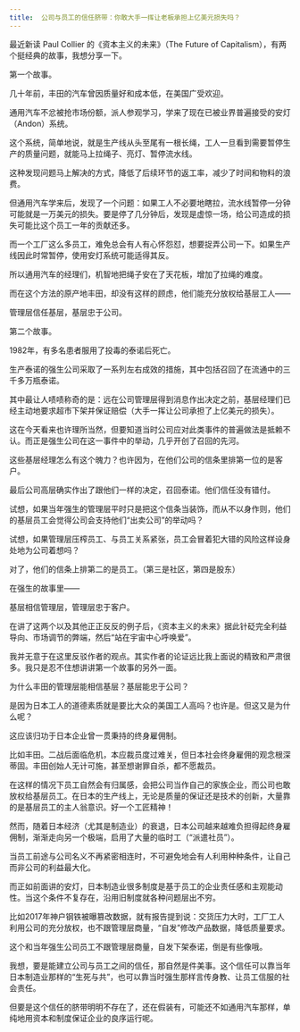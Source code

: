 ```yaml
---
title:  公司与员工的信任脐带：你敢大手一挥让老板承担上亿美元损失吗？
---
```


最近新读 Paul Collier 的《资本主义的未来》（The Future of Capitalism），有两个挺经典的故事，我想分享一下。

第一个故事。

几十年前，丰田的汽车曾因质量好和成本低，在美国广受欢迎。

通用汽车不忿被抢市场份额，派人参观学习，学来了现在已被业界普遍接受的安灯（Andon）系统。

这个系统，简单地说，就是生产线从头至尾有一根长绳，工人一旦看到需要暂停生产的质量问题，就能马上拉绳子、亮灯、暂停流水线。

这种发现问题马上解决的方式，降低了后续环节的返工率，减少了时间和物料的浪费。

但通用汽车学来后，发现了一个问题：如果工人不必要地瞎拉，流水线暂停一分钟可能就是一万美元的损失。要是停了几分钟后，发现是虚惊一场，给公司造成的损失可能比这个员工一年的贡献还多。



而一个工厂这么多员工，难免总会有人有心怀怨怼，想要捉弄公司一下。如果生产线因此时常暂停，使用安灯系统可能适得其反。

所以通用汽车的经理们，机智地把绳子安在了天花板，增加了拉绳的难度。

而在这个方法的原产地丰田，却没有这样的顾虑，他们能充分放权给基层工人——

管理层信任基层，基层忠于公司。

第二个故事。

1982年，有多名患者服用了投毒的泰诺后死亡。

生产泰诺的强生公司采取了一系列左右成效的措施，其中包括召回了在流通中的三千多万瓶泰诺。

其中最让人啧啧称奇的是：远在公司管理层得到消息作出决定之前，基层经理们已经主动地要求超市下架并保证赔偿（大手一挥让公司承担了上亿美元的损失）。



这在今天看来也许理所当然，但要知道当时公司应对此类事件的普遍做法是抵赖不认。而正是强生公司在这一事件中的举动，几乎开创了召回的先河。

这些基层经理怎么有这个魄力？也许因为，在他们公司的信条里排第一位的是客户。

最后公司高层确实作出了跟他们一样的决定，召回泰诺。他们信任没有错付。

试想，如果当年强生的管理层平时只是把这个信条当装饰，而从不以身作则，他们的基层员工会觉得公司会支持他们“出卖公司”的举动吗？

试想，如果管理层压榨员工、与员工关系紧张，员工会冒着犯大错的风险这样设身处地为公司着想吗？

对了，他们的信条上排第二的是员工。（第三是社区，第四是股东）

在强生的故事里——

基层相信管理层，管理层忠于客户。

在讲了这两个以及其他正正反反的例子后，《资本主义的未来》据此针砭完全利益导向、市场调节的弊端，然后“站在宇宙中心呼唤爱”。

我并无意于在这里反驳作者的观点。其实作者的论证远比我上面说的精致和严肃很多。我只是忍不住想讲讲第一个故事的另外一面。



为什么丰田的管理层能相信基层？基层能忠于公司？

是因为日本工人的道德素质就是要比大众的美国工人高吗？也许是。但这又是为什么呢？

这应该归功于日本企业曾一贯秉持的终身雇佣制。

比如丰田。二战后面临危机，本应裁员度过难关，但日本社会终身雇佣的观念根深蒂固。丰田创始人无计可施，甚至想谢罪自杀，都不愿裁员。

在这样的情况下员工自然会有归属感，会把公司当作自己的家族企业，而公司也敢放权给基层员工。在日本的生产线上，无论是质量的保证还是技术的创新，大量靠的是基层员工的主人翁意识。好一个工匠精神！

然而，随着日本经济（尤其是制造业）的衰退，日本公司越来越难负担得起终身雇佣制，渐渐走向另一个极端，启用了大量的临时工（“派遣社员”）。



当员工前途与公司名义不再紧密相连时，不可避免地会有人利用种种条件，让自己而非公司的利益最大化。

而正如前面讲的安灯，日本制造业很多制度是基于员工的企业责任感和主观能动性。当这个条件不复存在，沿用旧制度就各种问题层出不穷。

比如2017年神户钢铁被曝篡改数据，就有报告提到说：交货压力大时，工厂工人利用公司的充分放权，也不跟管理层商量，“自发”修改产品数据，降低质量要求。

这个和当年强生公司员工不跟管理层商量，自发下架泰诺，倒是有些像哦。

我想，要是能建立公司与员工之间的信任，那自然是件美事。这个信任可以靠当年日本制造业那样的“生死与共”，也可以靠当时强生那样言传身教、让员工信服的社会责任。

但要是这个信任的脐带明明不存在了，还在假装有，可能还不如通用汽车那样，单纯地用资本和制度保证企业的良序运行呢。
